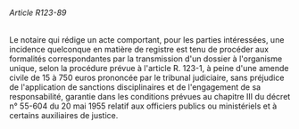 ###### Article R123-89

Le notaire qui rédige un acte comportant, pour les parties intéressées, une incidence quelconque en matière de registre est tenu de procéder aux formalités correspondantes par la transmission d'un dossier à l'organisme unique, selon la procédure prévue à l'article R. 123-1, à peine d'une amende civile de 15 à 750 euros prononcée par le tribunal judiciaire, sans préjudice de l'application de sanctions disciplinaires et de l'engagement de sa responsabilité, garantie dans les conditions prévues au chapitre III du décret n° 55-604 du 20 mai 1955 relatif aux officiers publics ou ministériels et à certains auxiliaires de justice.

